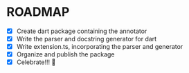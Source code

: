 # ROADMAP

- [x] Create dart package containing the annotator
- [x] Write the parser and docstring generator for dart
- [x] Write extension.ts, incorporating the parser and generator
- [x] Organize and publish the package
- [x] Celebrate!!! 🎉
